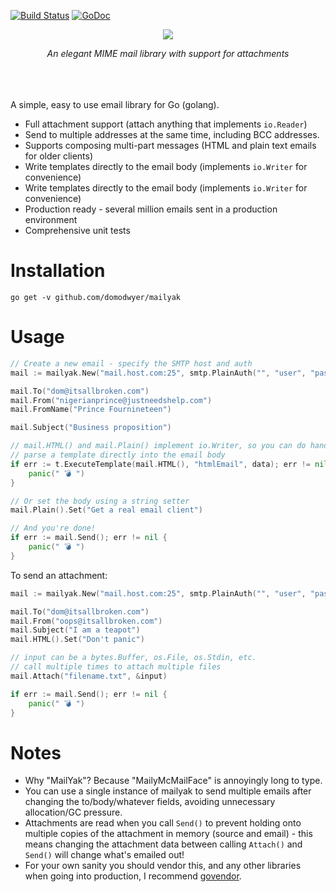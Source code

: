 [![Build Status](https://travis-ci.org/domodwyer/mailyak.svg?branch=master)](https://travis-ci.org/domodwyer/mailyak) [![GoDoc](https://godoc.org/github.com/domodwyer/mailyak?status.svg)](https://godoc.org/github.com/domodwyer/mailyak)

<p align="center">
<img src="https://s3-eu-west-1.amazonaws.com/iab-assets/mailyak-header.png" />
</p>
<p align="center">
<em>An elegant MIME mail library with support for attachments</em>
</p>
<br /><br /><br />
A simple, easy to use email library for Go (golang).

- Full attachment support (attach anything that implements `io.Reader`)
- Send to multiple addresses at the same time, including BCC addresses.
- Supports composing multi-part messages (HTML and plain text emails for older clients)
- Write templates directly to the email body (implements `io.Writer` for convenience)
- Write templates directly to the email body (implements `io.Writer` for convenience)
- Production ready - several million emails sent in a production environment
- Comprehensive unit tests

# Installation

```
go get -v github.com/domodwyer/mailyak
```

# Usage

```Go
// Create a new email - specify the SMTP host and auth
mail := mailyak.New("mail.host.com:25", smtp.PlainAuth("", "user", "pass", "mail.host.com"))

mail.To("dom@itsallbroken.com")
mail.From("nigerianprince@justneedshelp.com")
mail.FromName("Prince Fournineteen")

mail.Subject("Business proposition")

// mail.HTML() and mail.Plain() implement io.Writer, so you can do handy things like
// parse a template directly into the email body
if err := t.ExecuteTemplate(mail.HTML(), "htmlEmail", data); err != nil {
	panic(" 💣 ")
}

// Or set the body using a string setter
mail.Plain().Set("Get a real email client")

// And you're done! 
if err := mail.Send(); err != nil {
	panic(" 💣 ")
}
```

To send an attachment:
```Go
mail := mailyak.New("mail.host.com:25", smtp.PlainAuth("", "user", "pass", "mail.host.com"))

mail.To("dom@itsallbroken.com")
mail.From("oops@itsallbroken.com")
mail.Subject("I am a teapot")
mail.HTML().Set("Don't panic")

// input can be a bytes.Buffer, os.File, os.Stdin, etc.
// call multiple times to attach multiple files
mail.Attach("filename.txt", &input)

if err := mail.Send(); err != nil {
	panic(" 💣 ")
}
```

# Notes

- Why "MailYak"? Because "MailyMcMailFace" is annoyingly long to type.
- You can use a single instance of mailyak to send multiple emails after changing the to/body/whatever fields, avoiding unnecessary allocation/GC pressure.
- Attachments are read when you call `Send()` to prevent holding onto multiple copies of the attachment in memory (source and email) - this means changing the attachment data between calling `Attach()` and `Send()` will change what's emailed out!
- For your own sanity you should vendor this, and any other libraries when going into production, I recommend [govendor](https://github.com/kardianos/govendor).
